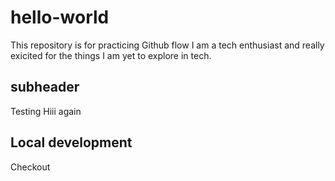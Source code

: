 # hello-world
This repository is for practicing Github flow
I am a tech enthusiast and really exicited for the things I am yet to explore in tech.

## subheader

Testing
Hiii again

## Local development

Checkout